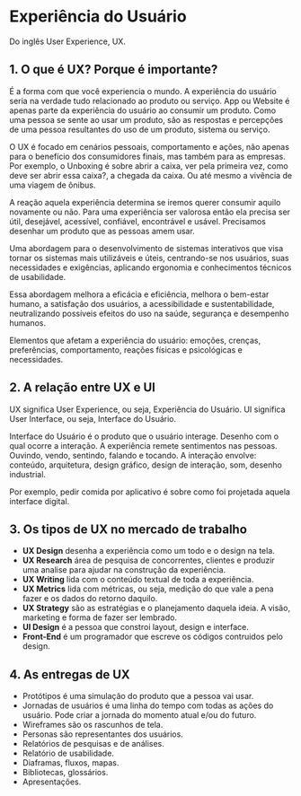 # Experiência do Usuário

Do inglês User Experience, UX.

## 1. O que é UX? Porque é importante?

É a forma com que você experiencia o mundo. A experiência do usuário seria na verdade tudo relacionado ao produto ou serviço. App ou Website é apenas parte da experiência do usuário ao consumir um produto. Como uma pessoa se sente ao usar um produto, são as respostas e percepções de uma pessoa resultantes do uso de um produto, sistema ou serviço.

O UX é focado em cenários pessoais, comportamento e ações, não apenas para o benefício dos consumidores finais, mas também para as empresas. Por exemplo, o Unboxing é sobre abrir a caixa, ver pela primeira vez, como deve ser abrir essa caixa?, a chegada da caixa. Ou até mesmo a vivência de uma viagem de ônibus.

A reação aquela experiência determina se iremos querer consumir aquilo novamente ou não. Para uma experiência ser valorosa então ela precisa ser útil, desejável, acessível, confiável, encontrável e usável. Precisamos desenhar um produto que as pessoas amem usar.

Uma abordagem para o desenvolvimento de sistemas interativos que visa tornar os sistemas mais utilizáveis e úteis, centrando-se nos usuários, suas necessidades e exigências, aplicando ergonomia e conhecimentos técnicos de usabilidade.

Essa abordagem melhora a eficácia e eficiência, melhora o bem-estar humano, a satisfação dos usuários, a acessibilidade e sustentabilidade, neutralizando possíveis efeitos do uso na saúde, segurança e desempenho humanos.

Elementos que afetam a experiência do usuário: emoções, crenças, preferências, comportamento, reações físicas e psicológicas e necessidades.

## 2. A relação entre UX e UI

UX significa User Experience, ou seja, Experiência do Usuário.
UI significa User Interface, ou seja, Interface do Usuário.

Interface do Usuário é o produto que o usuário interage. Desenho com o qual ocorre a interação. A experiência remete sentimentos nas pessoas. Ouvindo, vendo, sentindo, falando e tocando. A interação envolve: conteúdo, arquitetura, design gráfico, design de interação, som, desenho industrial.

Por exemplo, pedir comida por aplicativo é sobre como foi projetada aquela interface digital.

## 3. Os tipos de UX no mercado de trabalho

- **UX Design** desenha a experiência como um todo e o design na tela.
- **UX Research** área de pesquisa de concorrentes, clientes e produzir uma analise para ajudar na construção da experiência.
- **UX Writing** lida com o conteúdo textual de toda a experiência.
- **UX Metrics** lida com métricas, ou seja, medição do que vale a pena fazer e os dados do retorno daquilo.
- **UX Strategy** são as estratégias e o planejamento daquela ideia. A visão, marketing e forma de fazer ser lembrado.
- **UI Design** é a pessoa que constroi layout, design e interface.
- **Front-End** é um programador que escreve os códigos contruidos pelo design.

## 4. As entregas de UX

- Protótipos é uma simulação do produto que a pessoa vai usar.
- Jornadas de usuários é uma linha do tempo com todas as ações do usuário. Pode criar a jornada do momento atual e/ou do futuro.
- Wireframes são os rascunhos de tela.
- Personas são representantes dos usuários.
- Relatórios de pesquisas e de análises.
- Relatório de usabilidade.
- Diaframas, fluxos, mapas.
- Bibliotecas, glossários.
- Apresentações.
